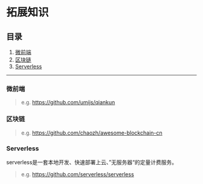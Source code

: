 # 拓展知识

## 目录
1. [微前端](#微前端)
1. [区块链](#区块链)
1. [Serverless](#serverless)

---

### 微前端
>e.g. <https://github.com/umijs/qiankun>

### 区块链
>e.g. <https://github.com/chaozh/awesome-blockchain-cn>

### Serverless

serverless是一套本地开发、快速部署上云、”无服务器“的定量计费服务。

>e.g. <https://github.com/serverless/serverless>
